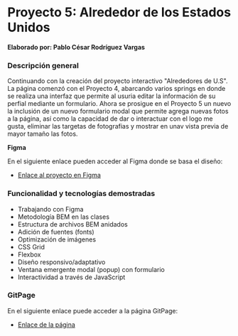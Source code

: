# Proyecto 5: Alrededor de los Estados Unidos

**Elaborado por: Pablo César Rodríguez Vargas**

### Descripción general

Continuando con la creación del proyecto interactivo "Alrededores de U.S". La página comenzó con el Proyecto 4, abarcando varios springs en donde se realiza una interfaz que permite al usuria editar la información de su perfial mediante un formulario. Ahora se prosigue en el Proyecto 5 un nuevo la inclusión de un nuevo formulario modal que permite agrega nuevas fotos a la página, así como la capacidad de dar o interactuar con el logo me gusta, eliminar las targetas de fotografias y mostrar en unav vista previa de mayor tamaño las fotos. 

**Figma**

En el siguiente enlace pueden acceder al Figma donde se basa el diseño:

- [Enlace al proyecto en Figma](https://www.figma.com/file/ioanjgLLuVNMBLs1z2woGZ/WEB%2C-Sprint-5%3A-Alrededor-de-los-EE.UU.-%7C-desktop-%2B-mobile)

### Funcionalidad y tecnologías demostradas

- Trabajando con Figma
- Metodología BEM en las clases
- Estructura de archivos BEM anidados
- Adición de fuentes (fonts)
- Optimización de imágenes
- CSS Grid
- Flexbox
- Diseño responsivo/adaptativo
- Ventana emergente modal (popup) con formulario
- Interactividad a través de JavaScript

### GitPage

En el siguiente enlace puede acceder a la página GitPage:

- [Enlace de la página](https://pablocero17.github.io/web_project_4_esp/)
